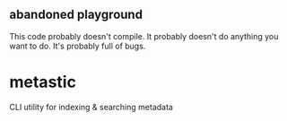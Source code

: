 ## abandoned playground

This code probably doesn't compile.  It probably doesn't do anything
you want to do.  It's probably full of bugs.

metastic
========

CLI utility for indexing &amp; searching metadata
